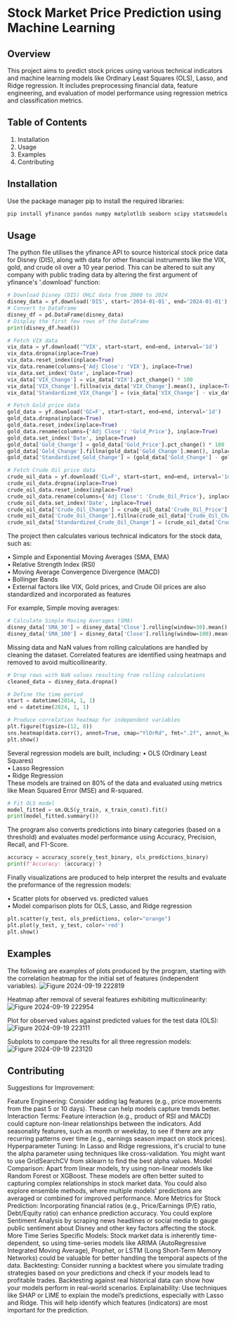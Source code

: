 # Stock Market Price Prediction using Machine Learning

## Overview
This project aims to predict stock prices using various technical indicators and machine learning models like Ordinary Least Squares (OLS), Lasso, and Ridge regression. It includes preprocessing financial data, feature engineering, and evaluation of model performance using regression metrics and classification metrics.

## Table of Contents
1. Installation
2. Usage
4. Examples
5. Contributing

## Installation

Use the package manager pip to install the required libraries:
```bash
pip install yfinance pandas numpy matplotlib seaborn scipy statsmodels scikit-learn
```
## Usage

The python file utilises the yfinance API to source historical stock price data for Disney (DIS), along with data for other financial instruments like the VIX, gold, and crude oil over a 10 year period. This can be altered to suit any company with public trading data by altering the first argument of yfinance's '.download' function:

```python
# Download Disney (DIS) OHLC data from 2000 to 2024
disney_data = yf.download('DIS', start='2014-01-01', end='2024-01-01')
# Convert to DataFrame 
disney_df = pd.DataFrame(disney_data)
# Display the first few rows of the DataFrame
print(disney_df.head())
```
```python
# Fetch VIX data
vix_data = yf.download('^VIX', start=start, end=end, interval='1d')
vix_data.dropna(inplace=True)
vix_data.reset_index(inplace=True)
vix_data.rename(columns={'Adj Close': 'VIX'}, inplace=True)
vix_data.set_index('Date', inplace=True)
vix_data['VIX_Change'] = vix_data['VIX'].pct_change() * 100
vix_data['VIX_Change'].fillna(vix_data['VIX_Change'].mean(), inplace=True)
vix_data['Standardized_VIX_Change'] = (vix_data['VIX_Change'] - vix_data['VIX_Change'].mean()) / vix_data['VIX_Change'].std()

# Fetch Gold price data
gold_data = yf.download('GC=F', start=start, end=end, interval='1d')
gold_data.dropna(inplace=True)
gold_data.reset_index(inplace=True)
gold_data.rename(columns={'Adj Close': 'Gold_Price'}, inplace=True)
gold_data.set_index('Date', inplace=True)
gold_data['Gold_Change'] = gold_data['Gold_Price'].pct_change() * 100
gold_data['Gold_Change'].fillna(gold_data['Gold_Change'].mean(), inplace=True)
gold_data['Standardized_Gold_Change'] = (gold_data['Gold_Change'] - gold_data['Gold_Change'].mean()) / gold_data['Gold_Change'].std()

# Fetch Crude Oil price data
crude_oil_data = yf.download('CL=F', start=start, end=end, interval='1d')
crude_oil_data.dropna(inplace=True)
crude_oil_data.reset_index(inplace=True)
crude_oil_data.rename(columns={'Adj Close': 'Crude_Oil_Price'}, inplace=True)
crude_oil_data.set_index('Date', inplace=True)
crude_oil_data['Crude_Oil_Change'] = crude_oil_data['Crude_Oil_Price'].pct_change() * 100
crude_oil_data['Crude_Oil_Change'].fillna(crude_oil_data['Crude_Oil_Change'].mean(), inplace=True)
crude_oil_data['Standardized_Crude_Oil_Change'] = (crude_oil_data['Crude_Oil_Change'] - crude_oil_data['Crude_Oil_Change'].mean()) / crude_oil_data['Crude_Oil_Change'].std()
```

The project then calculates various technical indicators for the stock data, such as:

• Simple and Exponential Moving Averages (SMA, EMA) <br>
• Relative Strength Index (RSI) <br>
• Moving Average Convergence Divergence (MACD) <br>
• Bollinger Bands <br>
• External factors like VIX, Gold prices, and Crude Oil prices are also standardized and incorporated as features <br>

For example, Simple moving averages:

```python
# Calculate Simple Moving Averages (SMA)
disney_data['SMA_30'] = disney_data['Close'].rolling(window=30).mean()
disney_data['SMA_100'] = disney_data['Close'].rolling(window=100).mean()
```
Missing data and NaN values from rolling calculations are handled by cleaning the dataset. Correlated features are identified using heatmaps and removed to avoid multicollinearity.
```python
# Drop rows with NaN values resulting from rolling calculations
cleaned_data = disney_data.dropna()

# Define the time period
start = datetime(2014, 1, 1)
end = datetime(2024, 1, 1)
```

```python
# Produce correlation heatmap for independent variables
plt.figure(figsize=(12, 8))
sns.heatmap(data.corr(), annot=True, cmap="YlOrRd", fmt=".2f", annot_kws={"size": 10, "color": "black"})
plt.show()
```

Several regression models are built, including:
• OLS (Ordinary Least Squares) <br>
• Lasso Regression <br>
• Ridge Regression <br>
These models are trained on 80% of the data and evaluated using metrics like Mean Squared Error (MSE) and R-squared.

```python
# Fit OLS model
model_fitted = sm.OLS(y_train, x_train_const).fit()
print(model_fitted.summary())
```
The program also converts predictions into binary categories (based on a threshold) and evaluates model performance using Accuracy, Precision, Recall, and F1-Score.

```python
accuracy = accuracy_score(y_test_binary, ols_predictions_binary)
print(f'Accuracy: {accuracy}')
```
Finally visualizations are produced to help interpret the results and evaluate the preformance of the regression models:

• Scatter plots for observed vs. predicted values <br>
• Model comparison plots for OLS, Lasso, and Ridge regression <br>

```python
plt.scatter(y_test, ols_predictions, color="orange")
plt.plot(y_test, y_test, color='red')
plt.show()
```
## Examples

The following are examples of plots produced by the program, starting with the correlation heatmap for the initial set of features (independent variables).
![Figure 2024-09-19 222819](https://github.com/user-attachments/assets/085b2b48-202e-4bee-beb0-7c1de32c1423)

Heatmap after removal of several features exhibiting multicolinearity:
![Figure 2024-09-19 222954](https://github.com/user-attachments/assets/eb8b968d-0c5f-4615-8653-b1409d609ab5)

Plot for observed values against predicted values for the test data (OLS):
![Figure 2024-09-19 223111](https://github.com/user-attachments/assets/3efa4229-91e3-472c-9487-1eacb7b2383e)

Subplots to compare the results for all three regression models:
![Figure 2024-09-19 223120](https://github.com/user-attachments/assets/0e0d8cfb-1f06-4fd5-95c8-ae8e22518827)

## Contributing 
Suggestions for Improvement:

Feature Engineering:
Consider adding lag features (e.g., price movements from the past 5 or 10 days). These can help models capture trends better.
Interaction Terms: Feature interaction (e.g., product of RSI and MACD) could capture non-linear relationships between the indicators.
Add seasonality features, such as month or weekday, to see if there are any recurring patterns over time (e.g., earnings season impact on stock prices).
Hyperparameter Tuning:
In Lasso and Ridge regressions, it's crucial to tune the alpha parameter using techniques like cross-validation. You might want to use GridSearchCV from sklearn to find the best alpha values.
Model Comparison:
Apart from linear models, try using non-linear models like Random Forest or XGBoost. These models are often better suited to capturing complex relationships in stock market data.
You could also explore ensemble methods, where multiple models' predictions are averaged or combined for improved performance.
More Metrics for Stock Prediction:
Incorporating financial ratios (e.g., Price/Earnings (P/E) ratio, Debt/Equity ratio) can enhance prediction accuracy.
You could explore Sentiment Analysis by scraping news headlines or social media to gauge public sentiment about Disney and other key factors affecting the stock.
More Time Series Specific Models:
Stock market data is inherently time-dependent, so using time-series models like ARIMA (AutoRegressive Integrated Moving Average), Prophet, or LSTM (Long Short-Term Memory Networks) could be valuable for better handling the temporal aspects of the data.
Backtesting:
Consider running a backtest where you simulate trading strategies based on your predictions and check if your models lead to profitable trades.
Backtesting against real historical data can show how your models perform in real-world scenarios.
Explainability:
Use techniques like SHAP or LIME to explain the model’s predictions, especially with Lasso and Ridge. This will help identify which features (indicators) are most important for the prediction.





